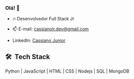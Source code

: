 ### Olá! 👋

- 🔥 Desenvolvedor Full Stack Jr
       
- 📫 E-mail: cassianojr.dev@gmail.com
 
- LinkedIn: <a href="https://www.linkedin.com/in/cassianojr-dev/" target="_blank">Cassiano Junior</a>




## 🛠 &nbsp;Tech Stack

Python |
JavaScript |
HTML |
CSS |
Nodejs |
SQL |
MongoDB




              

